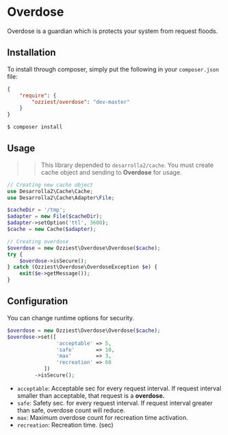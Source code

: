 # Overdose 

Overdose is a guardian which is protects your system from request floods.

## Installation

To install through composer, simply put the following in your `composer.json` file:

```json
{
    "require": {
        "ozziest/overdose": "dev-master"
    }
}
```

```bash 
$ composer install
```

## Usage

>> This library depended to `desarrolla2/cache`. You must create cache object
>> and sending to **Overdose** for usage. 

```php
// Creating new cache object
use Desarrolla2\Cache\Cache;
use Desarrolla2\Cache\Adapter\File;

$cacheDir = '/tmp';
$adapter = new File($cacheDir);
$adapter->setOption('ttl', 3600);
$cache = new Cache($adapter);

// Creating overdose
$overdose = new Ozziest\Overdose\Overdose($cache);
try {
    $overdose->isSecure();
} catch (Ozziest\Overdose\OverdoseException $e) {
    exit($e->getMessage());
}

```

## Configuration

You can change runtime options for security.

```php
$overdose = new Ozziest\Overdose\Overdose($cache);
$overdose->set([
                'acceptable' => 5,
                'safe'       => 10,
                'max'        => 3,
                'recreation' => 60
            ]) 
         ->isSecure();
```

* `acceptable`: Acceptable sec for every request interval. If request interval smaller than acceptable, that request is a **overdose.**
* `safe`: Safety sec. for every request interval. If request interval greater than safe, overdose count will reduce.
* `max`: Maximum overdose count for recreation time activation.
* `recreation`: Recreation time. (sec)


